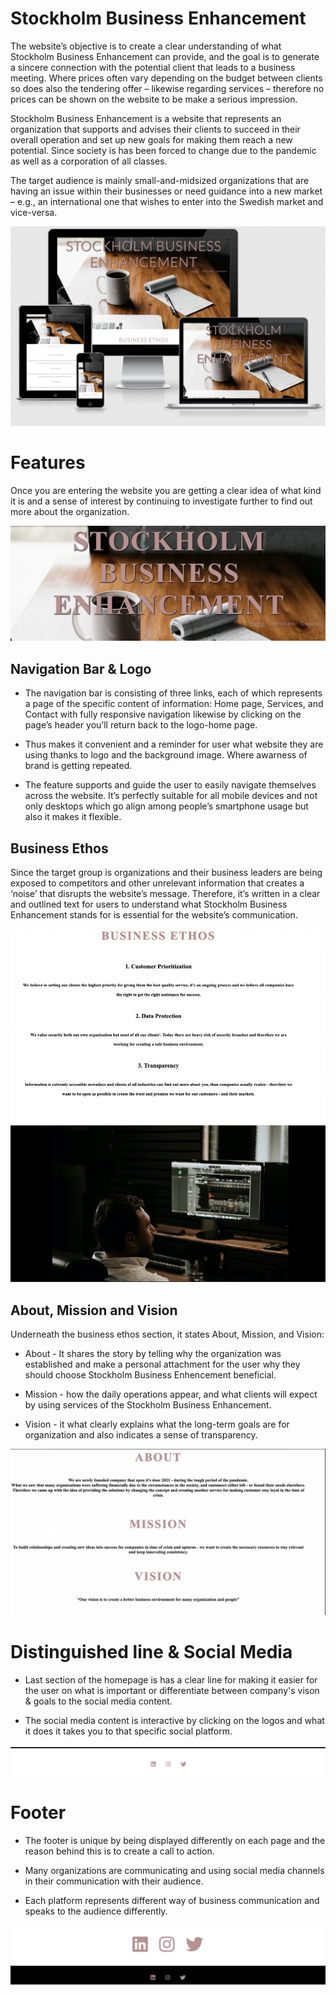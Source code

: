 # Stockholm Business Enhancement

The website’s objective is to create a clear understanding of what Stockholm Business Enhancement can provide, and the goal is to generate a sincere connection with the potential client that leads to a business meeting. Where prices often vary depending on the budget between clients so does also the tendering offer – likewise regarding services – therefore no prices can be shown on the website to be make a serious impression.   

Stockholm Business Enhancement is a website that represents an organization that supports and advises their clients to succeed in their overall operation and set up new goals for making them reach a new potential. Since society is has been forced to change due to the pandemic as well as a corporation of all classes. 

The target audience is mainly small-and-midsized organizations that are having an issue within their businesses or need guidance into a new market – e.g., an international one that wishes to enter into the Swedish market and vice-versa. 


![Responsive image](/docs/images/rep-image.png)

# Features

Once you are entering the website you are getting a clear idea of what kind it is and a sense of interest by continuing to investigate further to find out more about the organization. 

![Navigation & Logo](/docs/images/Navigation-Logo.png)

## Navigation Bar & Logo

- The navigation bar is consisting of three links, each of which represents a page of the specific content of information: Home page, Services, and Contact with fully responsive navigation likewise by clicking on the page’s header you’ll return back to the logo-home page. 

- Thus makes it convenient and a reminder for user what website they are using thanks to logo and the background image. Where awarness of brand is getting repeated.  

- The feature supports and guide the user to easily navigate themselves across the website. It’s perfectly suitable for all mobile devices and not only desktops which go align among people’s smartphone usage but also it makes it flexible.



## Business Ethos 

Since the target group is organizations and their business leaders are being exposed to competitors and other unrelevant information that creates a ‘noise’ that disrupts the website’s message. Therefore, it’s written in a clear and outlined text for users to understand what Stockholm Business Enhancement stands for is essential for the website’s communication.

![Business Ethos](/docs/images/business-ethos.png)

## About, Mission and Vision

Underneath the business ethos section, it states About, Mission, and Vision: 

- About - It shares the story by telling why the organization was established and make a personal attachment for the user why they should choose Stockholm Business Enhencement beneficial. 

- Mission - how the daily operations appear, and what clients will expect by using services of the Stockholm Business Enhancement.

- Vision - it what clearly explains what the long-term goals are for organization and also indicates a sense of transparency.  

![About, Mission and Vision](/docs/images/about-section.png)

# Distinguished line & Social Media

- Last section of the homepage is has a clear line for making it easier for the user on what is important or differentiate between company's vison & goals to the social media content.

- The social media content is interactive by clicking on the logos and what it does it takes you to that specific social platform. 

![Social Media](/docs/images/social-media.png)

# Footer 

- The footer is unique by being displayed differently on each page and the reason behind this is to create a call to action. 

- Many organizations are communicating and using social media channels in their communication with their audience. 

- Each platform represents different way of business communication and speaks to the audience differently. 

![Social Media 2](/docs/images/footer-big.png)
![Social Media 3](/docs/images/footer-contact.png)